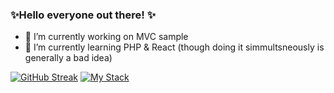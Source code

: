 ### ✨Hello everyone out there! ✨

- 🔭 I’m currently working on MVC sample
- 🌱 I’m currently learning PHP & React (though doing it simmultsneously is generally a bad idea)

[![GitHub Streak](https://streak-stats.demolab.com?user=Nick-Voskoboinikov&theme=dark)](https://git.io/streak-stats)
[![My Stack](https://skillicons.dev/icons?i=html,css,js,php,regex,vscode,vim,git,github,linux,bash,powershell&perline=4)](https://skillicons.dev "My Stack")

<!--
**Nick-Voskoboinikov/Nick-Voskoboinikov** is a  _special_  repository because its `README.md` (this file) appears on your GitHub profile.

Here are some ideas to get you started:
- 👯 I’m looking to collaborate on ...
- 🤔 I’m looking for help with ...
- 📫 How to reach me: ...
- 💬 Ask me about ...
- 😄 Pronouns: ...
- ⚡ Fun fact: ...

-->
